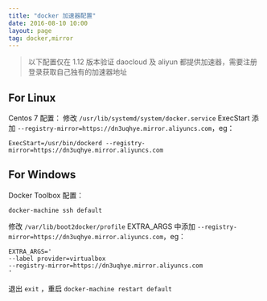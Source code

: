 ```yaml
---
title: "docker 加速器配置"
date: 2016-08-10 10:00
layout: page
tag: docker,mirror
---
```


> 以下配置仅在 1.12 版本验证
> daocloud 及 aliyun 都提供加速器，需要注册登录获取自己独有的加速器地址

## For Linux
Centos 7 配置：
修改 `/usr/lib/systemd/system/docker.service` 
ExecStart 添加 `--registry-mirror=https://dn3uqhye.mirror.aliyuncs.com`，eg：
```
ExecStart=/usr/bin/dockerd --registry-mirror=https://dn3uqhye.mirror.aliyuncs.com
```
## For Windows
Docker Toolbox 配置：
```
docker-machine ssh default
```
修改 `/var/lib/boot2docker/profile`
EXTRA_ARGS 中添加 `--registry-mirror=https://dn3uqhye.mirror.aliyuncs.com`，eg：
```
EXTRA_ARGS='
--label provider=virtualbox
--registry-mirror=https://dn3uqhye.mirror.aliyuncs.com
'
```
退出 `exit` ，重启 `docker-machine restart default`